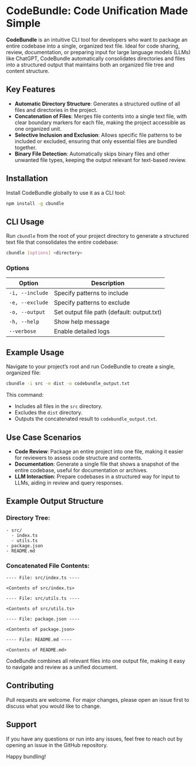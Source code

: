 # CodeBundle: Code Unification Made Simple

**CodeBundle** is an intuitive CLI tool for developers who want to package an entire codebase into a single, organized text file. Ideal for code sharing, review, documentation, or preparing input for large language models (LLMs) like ChatGPT, CodeBundle automatically consolidates directories and files into a structured output that maintains both an organized file tree and content structure.

## Key Features

- **Automatic Directory Structure**: Generates a structured outline of all files and directories in the project.
- **Concatenation of Files**: Merges file contents into a single text file, with clear boundary markers for each file, making the project accessible as one organized unit.
- **Selective Inclusion and Exclusion**: Allows specific file patterns to be included or excluded, ensuring that only essential files are bundled together.
- **Binary File Detection**: Automatically skips binary files and other unwanted file types, keeping the output relevant for text-based review.

## Installation

Install CodeBundle globally to use it as a CLI tool:

```bash
npm install -g cbundle
```

## CLI Usage

Run `cbundle` from the root of your project directory to generate a structured text file that consolidates the entire codebase:

```bash
cbundle [options] <directory>
```

### Options

| Option          | Description                           |
|-----------------|---------------------------------------|
| `-i, --include` | Specify patterns to include           |
| `-e, --exclude` | Specify patterns to exclude           |
| `-o, --output`  | Set output file path (default: output.txt) |
| `-h, --help`    | Show help message                     |
| `--verbose`     | Enable detailed logs                  |

## Example Usage

Navigate to your project’s root and run CodeBundle to create a single, organized file:

```bash
cbundle -i src -e dist -o codebundle_output.txt
```

This command:

- Includes all files in the `src` directory.
- Excludes the `dist` directory.
- Outputs the concatenated result to `codebundle_output.txt`.

## Use Case Scenarios

- **Code Review**: Package an entire project into one file, making it easier for reviewers to assess code structure and contents.
- **Documentation**: Generate a single file that shows a snapshot of the entire codebase, useful for documentation or archives.
- **LLM Interaction**: Prepare codebases in a structured way for input to LLMs, aiding in review and query responses.

## Example Output Structure

### Directory Tree:

```
- src/
  - index.ts
  - utils.ts
- package.json
- README.md
```

### Concatenated File Contents:

```
---- File: src/index.ts ----

<Contents of src/index.ts>

---- File: src/utils.ts ----

<Contents of src/utils.ts>

---- File: package.json ----

<Contents of package.json>

---- File: README.md ----

<Contents of README.md>
```

CodeBundle combines all relevant files into one output file, making it easy to navigate and review as a unified document.

## Contributing

Pull requests are welcome. For major changes, please open an issue first to discuss what you would like to change.

## Support

If you have any questions or run into any issues, feel free to reach out by opening an issue in the GitHub repository.

Happy bundling!
